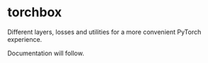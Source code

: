 torchbox
=======

Different layers, losses and utilities for a more convenient PyTorch experience.

Documentation will follow.
